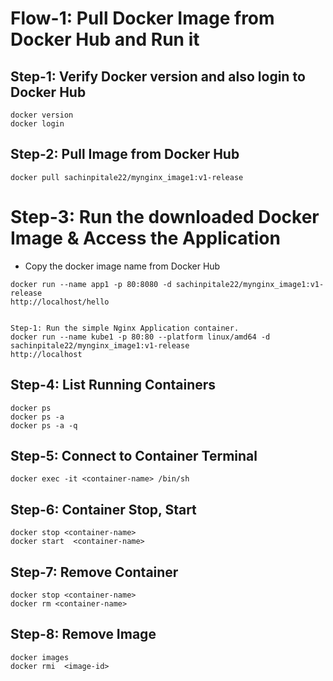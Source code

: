 # Flow-1: Pull Docker Image from Docker Hub and Run it

## Step-1: Verify Docker version and also login to Docker Hub
```
docker version
docker login
```

## Step-2: Pull Image from Docker Hub
```
docker pull sachinpitale22/mynginx_image1:v1-release
```

# Step-3: Run the downloaded Docker Image & Access the Application
- Copy the docker image name from Docker Hub
```
docker run --name app1 -p 80:8080 -d sachinpitale22/mynginx_image1:v1-release
http://localhost/hello


Step-1: Run the simple Nginx Application container. 
docker run --name kube1 -p 80:80 --platform linux/amd64 -d  sachinpitale22/mynginx_image1:v1-release
http://localhost
```
## Step-4: List Running Containers
```
docker ps
docker ps -a
docker ps -a -q
```


## Step-5: Connect to Container Terminal
```
docker exec -it <container-name> /bin/sh
```

## Step-6: Container Stop, Start 
```
docker stop <container-name>
docker start  <container-name>
```

## Step-7: Remove Container 
```
docker stop <container-name> 
docker rm <container-name>
```

## Step-8: Remove Image
```
docker images
docker rmi  <image-id>
```